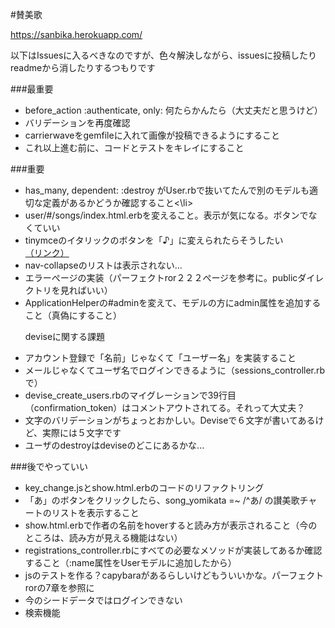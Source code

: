 #賛美歌

https://sanbika.herokuapp.com/

以下はIssuesに入るべきなのですが、色々解決しながら、issuesに投稿したりreadmeから消したりするつもりです

###最重要
<ul>
	<li>before_action :authenticate, only: 何たらかんたら（大丈夫だと思うけど）</li>
	<li>バリデーションを再度確認</li>
	<li>carrierwaveをgemfileに入れて画像が投稿できるようにすること</li>
  <li>これ以上進む前に、コードとテストをキレイにすること</li>
</ul>

###重要
<ul>
  <li>has_many, dependent: :destroy がUser.rbで抜いてたんで別のモデルも適切な定義があるかどうか確認すること<\li>
  <li>user/#/songs/index.html.erbを変えること。表示が気になる。ボタンでなくていい</li>
  <li>tinymceのイタリックのボタンを「♪」に変えられたらそうしたい
  <a href="https://www.tinymce.com/docs/demo/custom-toolbar-button/">（リンク）</a></li>
  <li>nav-collapseのリストは表示されない...</li>
  <li>エラーぺージの実装（パーフェクトror２２２ぺージを参考に。publicダイレクトリを見ればいい）</li>
  <li>ApplicationHelperの#adminを変えて、モデルの方にadmin属性を追加すること（真偽にすること）</li>

  <italic>deviseに関する課題</italic>
  <li>アカウント登録で「名前」じゃなくて「ユーザー名」を実装すること</li>
  <li>メールじゃなくてユーザ名でログインできるように（sessions_controller.rbで）</li>
	<li>devise_create_users.rbのマイグレーションで39行目（confirmation_token）はコメントアウトされてる。それって大丈夫？</li>
	<li>文字のバリデーションがちょっとおかしい。Deviseで６文字が書いてあるけど、実際には５文字です</li>
	<li>ユーザのdestroyはdeviseのどこにあるかな...</li>
</ul>

###後でやっていい
<ul>
	<li>key_change.jsとshow.html.erbのコードのリファクトリング</li>
	<li>「あ」のボタンをクリックしたら、song_yomikata =~ /^あ/ の讃美歌チャートのリストを表示すること</li>
	<li>show.html.erbで作者の名前をhoverすると読み方が表示されること（今のところは、読み方が見える機能はない）</li>
	<li>registrations_controller.rbにすべての必要なメソッドが実装してあるか確認すること（:name属性をUserモデルに追加したから）</li>
  	<li>jsのテストを作る？capybaraがあるらしいけどもういいかな。パーフェクトrorの7章を参照に</li>
	<li>今のシードデータではログインできない</li>
	<li>検索機能</li>
</ul>
